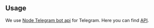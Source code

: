 ## Usage

We use <a href='https://github.com/yagop/node-telegram-bot-api'>Node Telegram bot api</a> for Telegram.
Here you can find <a href='https://github.com/yagop/node-telegram-bot-api/blob/release/doc/api.md'>API</a>.
